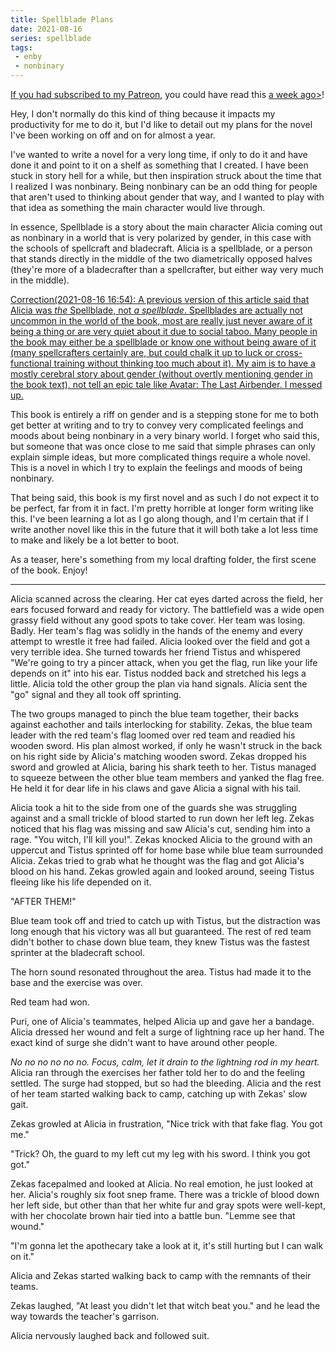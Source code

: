 ```yaml
---
title: Spellblade Plans
date: 2021-08-16
series: spellblade
tags:
 - enby
 - nonbinary
---
```


[If you had subscribed to my <a href="https://www.patreon.com/cadey">Patreon</a>, you could have read this <a href="https://www.patreon.com/posts/spellblade-plans-54727617">a week ago></a>!](conversation://Cadey/enby)

Hey, I don't normally do this kind of thing because it impacts my productivity
for me to do it, but I'd like to detail out my plans for the novel I've been
working on off and on for almost a year.

I've wanted to write a novel for a very long time, if only to do it and have
done it and point to it on a shelf as something that I created. I have been
stuck in story hell for a while, but then inspiration struck about the time that
I realized I was nonbinary. Being nonbinary can be an odd thing for people that
aren't used to thinking about gender that way, and I wanted to play with that
idea as something the main character would live through.

In essence, Spellblade is a story about the main character Alicia coming out as
nonbinary in a world that is very polarized by gender, in this case with the
schools of spellcraft and bladecraft. Alicia is a spellblade, or a person
that stands directly in the middle of the two diametrically opposed halves
(they're more of a bladecrafter than a spellcrafter, but either way very much in
the middle).

[Correction(2021-08-16 16:54): A previous version of this article said that
Alicia was _the_ Spellblade, not _a spellblade_. Spellblades are actually not
uncommon in the world of the book, most are really just never aware of it being
a thing or are very quiet about it due to social taboo. Many people in the book
may either be a spellblade or know one without being aware of it (many
spellcrafters certainly are, but could chalk it up to luck or cross-functional
training without thinking too much about it). My aim is to have a mostly
cerebral story about gender (without overtly mentioning gender in the book
text), not tell an epic tale like Avatar: The Last Airbender. I messed
up.](conversation://Cadey/coffee)

This book is entirely a riff on gender and is a stepping stone for me to both
get better at writing and to try to convey very complicated feelings and moods
about being nonbinary in a very binary world. I forget who said this, but
someone that was once close to me said that simple phrases can only explain
simple ideas, but more complicated things require a whole novel. This is a novel
in which I try to explain the feelings and moods of being nonbinary.

That being said, this book is my first novel and as such I do not expect it to
be perfect, far from it in fact. I'm pretty horrible at longer form writing like
this. I've been learning a lot as I go along though, and I'm certain that if I
write another novel like this in the future that it will both take a lot less
time to make and likely be a lot better to boot.

As a teaser, here's something from my local drafting folder, the first scene of
the book. Enjoy!

---

Alicia scanned across the clearing. Her cat eyes darted across the field, her
ears focused forward and ready for victory. The battlefield was a wide open
grassy field without any good spots to take cover. Her team was losing. Badly.
Her team's flag was solidly in the hands of the enemy and every attempt to
wrestle it free had failed. Alicia looked over the field and got a very terrible
idea. She turned towards her friend Tistus and whispered "We're going to try a
pincer attack, when you get the flag, run like your life depends on it" into his
ear. Tistus nodded back and stretched his legs a little. Alicia told the other
group the plan via hand signals. Alicia sent the "go" signal and they all took
off sprinting.

The two groups managed to pinch the blue team together, their backs against
eachother and tails interlocking for stability. Zekas, the blue team leader with
the red team's flag loomed over red team and readied his wooden sword. His plan
almost worked, if only he wasn't struck in the back on his right side by
Alicia's matching wooden sword. Zekas dropped his sword and growled at Alicia,
baring his shark teeth to her. Tistus managed to squeeze between the other blue
team members and yanked the flag free. He held it for dear life in his claws and
gave Alicia a signal with his tail.

Alicia took a hit to the side from one of the guards she was struggling against
and a small trickle of blood started to run down her left leg. Zekas noticed
that his flag was missing and saw Alicia's cut, sending him into a rage. "You
witch, I'll kill you!". Zekas knocked Alicia to the ground with an uppercut and
Tistus sprinted off for home base while blue team surrounded Alicia. Zekas tried
to grab what he thought was the flag and got Alicia's blood on his hand. Zekas
growled again and looked around, seeing Tistus fleeing like his life depended on
it.

"AFTER THEM!"

Blue team took off and tried to catch up with Tistus, but the distraction was
long enough that his victory was all but guaranteed. The rest of red team didn't
bother to chase down blue team, they knew Tistus was the fastest sprinter at the
bladecraft school.

The horn sound resonated throughout the area. Tistus had made it to the base and
the exercise was over.

Red team had won.

Puri, one of Alicia's teammates, helped Alicia up and gave her a bandage.
Alicia dressed her wound and felt a surge of lightning race up her hand. The
exact kind of surge she didn't want to have around other people.

_No no no no no no. Focus, calm, let it drain to the lightning rod in my heart._
Alicia ran through the exercises her father told her to do and the feeling
settled. The surge had stopped, but so had the bleeding. Alicia and the rest of
her team started walking back to camp, catching up with Zekas' slow gait.

Zekas growled at Alicia in frustration, "Nice trick with that fake flag. You got
me."

"Trick? Oh, the guard to my left cut my leg with his sword. I think you got
got."

Zekas facepalmed and looked at Alicia. No real emotion, he just looked at her.
Alicia's roughly six foot snep frame. There was a trickle of blood down her left
side, but other than that her white fur and gray spots were well-kept, with her
chocolate brown hair tied into a battle bun. "Lemme see that wound."

"I'm gonna let the apothecary take a look at it, it's still hurting but I can
walk on it."

Alicia and Zekas started walking back to camp with the remnants of their teams.

Zekas laughed, "At least you didn't let that witch beat you." and he lead the
way towards the teacher's garrison.

Alicia nervously laughed back and followed suit.
